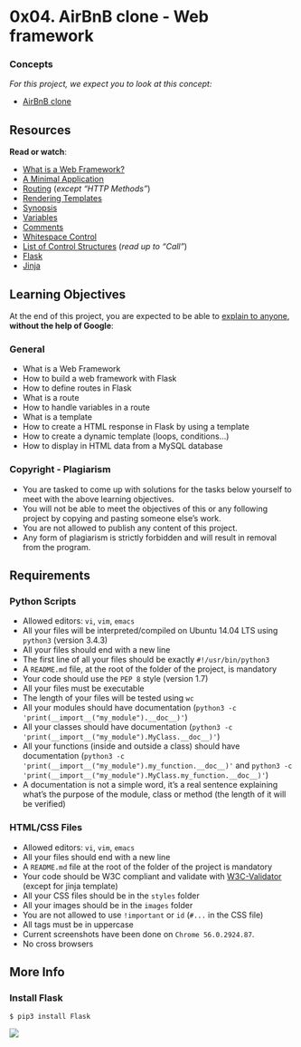 # 0x04. AirBnB clone - Web framework
### Concepts

_For this project, we expect you to look at this concept:_

*   [AirBnB clone](/concepts/74)

Resources
---------

**Read or watch**:

*   [What is a Web Framework?](/rltoken/64SQpOGx46Ljp0zFJchESg "What is a Web Framework?")
*   [A Minimal Application](/rltoken/LM0zyaIOfusNXz12bZXKVQ "A Minimal Application")
*   [Routing](/rltoken/PBYpb5Giu7U5uOb-A9PMxw "Routing") (_except “HTTP Methods”_)
*   [Rendering Templates](/rltoken/g-W9H6gxHkNqaTw6giSG8Q "Rendering Templates")
*   [Synopsis](/rltoken/5Y_A7XB9Qo1JeZgiSUq0yQ "Synopsis")
*   [Variables](/rltoken/ITzobwYP1Lc4KqEUUcYCGw "Variables")
*   [Comments](/rltoken/ykUFuQSE9KD1M7WGY-4v4w "Comments")
*   [Whitespace Control](/rltoken/NMLZom50ZVOxQlgYW3rnuQ "Whitespace Control")
*   [List of Control Structures](/rltoken/5AGhzIt0zSpPJh9SFysdMQ "List of Control Structures") (_read up to “Call”_)
*   [Flask](/rltoken/VJs151_hsE9g7Cw-Pz5bVg "Flask")
*   [Jinja](/rltoken/2y_hunzGCCvSot06EW67UQ "Jinja")

Learning Objectives
-------------------

At the end of this project, you are expected to be able to [explain to anyone](/rltoken/fja4_zmJuVaRtHFviyVv9Q "explain to anyone"), **without the help of Google**:

### General

*   What is a Web Framework
*   How to build a web framework with Flask
*   How to define routes in Flask
*   What is a route
*   How to handle variables in a route
*   What is a template
*   How to create a HTML response in Flask by using a template
*   How to create a dynamic template (loops, conditions…)
*   How to display in HTML data from a MySQL database

### Copyright - Plagiarism

*   You are tasked to come up with solutions for the tasks below yourself to meet with the above learning objectives.
*   You will not be able to meet the objectives of this or any following project by copying and pasting someone else’s work.
*   You are not allowed to publish any content of this project.
*   Any form of plagiarism is strictly forbidden and will result in removal from the program.

Requirements
------------

### Python Scripts

*   Allowed editors: `vi`, `vim`, `emacs`
*   All your files will be interpreted/compiled on Ubuntu 14.04 LTS using `python3` (version 3.4.3)
*   All your files should end with a new line
*   The first line of all your files should be exactly `#!/usr/bin/python3`
*   A `README.md` file, at the root of the folder of the project, is mandatory
*   Your code should use the `PEP 8` style (version 1.7)
*   All your files must be executable
*   The length of your files will be tested using `wc`
*   All your modules should have documentation (`python3 -c 'print(__import__("my_module").__doc__)'`)
*   All your classes should have documentation (`python3 -c 'print(__import__("my_module").MyClass.__doc__)'`)
*   All your functions (inside and outside a class) should have documentation (`python3 -c 'print(__import__("my_module").my_function.__doc__)'` and `python3 -c 'print(__import__("my_module").MyClass.my_function.__doc__)'`)
*   A documentation is not a simple word, it’s a real sentence explaining what’s the purpose of the module, class or method (the length of it will be verified)

### HTML/CSS Files

*   Allowed editors: `vi`, `vim`, `emacs`
*   All your files should end with a new line
*   A `README.md` file at the root of the folder of the project is mandatory
*   Your code should be W3C compliant and validate with [W3C-Validator](/rltoken/hsGaWK6aDNB7ax-gkZHfpw "W3C-Validator") (except for jinja template)
*   All your CSS files should be in the `styles` folder
*   All your images should be in the `images` folder
*   You are not allowed to use `!important` or `id` (`#...` in the CSS file)
*   All tags must be in uppercase
*   Current screenshots have been done on `Chrome 56.0.2924.87`.
*   No cross browsers

More Info
---------

### Install Flask

    $ pip3 install Flask
    

![](https://s3.amazonaws.com/intranet-projects-files/concepts/74/hbnb_step3.png)

